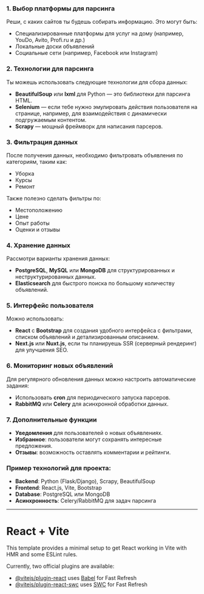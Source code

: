 ### 1. **Выбор платформы для парсинга**
Реши, с каких сайтов ты будешь собирать информацию. Это могут быть:
- Специализированные платформы для услуг на дому (например, YouDo, Avito, Profi.ru и др.)
- Локальные доски объявлений
- Социальные сети (например, Facebook или Instagram)

### 2. **Технологии для парсинга**
Ты можешь использовать следующие технологии для сбора данных:
- **BeautifulSoup** или **lxml** для Python — это библиотеки для парсинга HTML.
- **Selenium** — если тебе нужно эмулировать действия пользователя на странице, например, для взаимодействия с динамически подгружаемым контентом.
- **Scrapy** — мощный фреймворк для написания парсеров.

### 3. **Фильтрация данных**
После получения данных, необходимо фильтровать объявления по категориям, таким как:
- Уборка
- Курсы
- Ремонт

Также полезно сделать фильтры по:
- Местоположению
- Цене
- Опыт работы
- Оценки и отзывы

### 4. **Хранение данных**
Рассмотри варианты хранения данных:
- **PostgreSQL**, **MySQL** или **MongoDB** для структурированных и неструктурированных данных.
- **Elasticsearch** для быстрого поиска по большому количеству объявлений.

### 5. **Интерфейс пользователя**
Можно использовать:
- **React** с **Bootstrap** для создания удобного интерфейса с фильтрами, списком объявлений и детализированным описанием.
- **Next.js** или **Nuxt.js**, если ты планируешь SSR (серверный рендеринг) для улучшения SEO.

### 6. **Мониторинг новых объявлений**
Для регулярного обновления данных можно настроить автоматические задания:
- Использовать **cron** для периодического запуска парсеров.
- **RabbitMQ** или **Celery** для асинхронной обработки данных.

### 7. **Дополнительные функции**
- **Уведомления** для пользователей о новых объявлениях.
- **Избранное**: пользователи могут сохранять интересные предложения.
- **Отзывы**: возможность оставлять комментарии и рейтинги.

### Пример технологий для проекта:
- **Backend**: Python (Flask/Django), Scrapy, BeautifulSoup
- **Frontend**: React.js, Vite, Bootstrap
- **Database**: PostgreSQL или MongoDB
- **Асинхронность**: Celery/RabbitMQ для задач парсинга



---



# React + Vite

This template provides a minimal setup to get React working in Vite with HMR and some ESLint rules.

Currently, two official plugins are available:

- [@vitejs/plugin-react](https://github.com/vitejs/vite-plugin-react/blob/main/packages/plugin-react/README.md) uses [Babel](https://babeljs.io/) for Fast Refresh
- [@vitejs/plugin-react-swc](https://github.com/vitejs/vite-plugin-react-swc) uses [SWC](https://swc.rs/) for Fast Refresh
